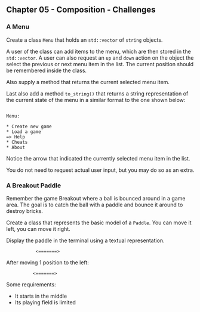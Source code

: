 ## Chapter 05 - Composition - Challenges

### A Menu

Create a class `Menu` that holds an `std::vector` of `string` objects.

A user of the class can add items to the menu, which are then stored in the `std::vector`. A user can also request an `up` and `down` action on the object the select the previous or next menu item in the list. The current position should be remembered inside the class.

Also supply a method that returns the current selected menu item.

Last also add a method `to_string()` that returns a string representation of the current state of the menu in a similar format to the one shown below:

```text

Menu:

* Create new game
* Load a game
=> Help
* Cheats
* About
```

Notice the arrow that indicated the currently selected menu item in the list.

You do not need to request actual user input, but you may do so as an extra.

### A Breakout Paddle

Remember the game Breakout where a ball is bounced around in a game area. The goal is to catch the ball with a paddle and bounce it around to destroy bricks.

Create a class that represents the basic model of a `Paddle`. You can move it left, you can move it right.

Display the paddle in the terminal using a textual representation.

```text
           <=======>
```

After moving 1 position to the left:

```text
          <=======>
```

Some requirements:

* It starts in the middle
* Its playing field is limited